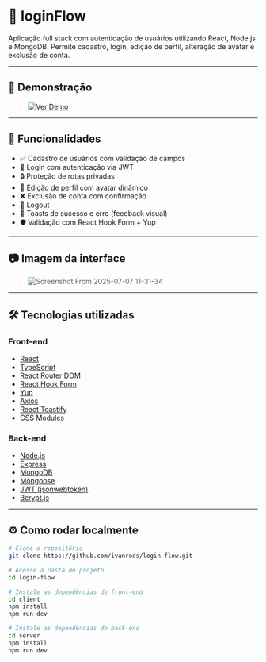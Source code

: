 # 📘 loginFlow

Aplicação full stack com autenticação de usuários utilizando React, Node.js e MongoDB. Permite cadastro, login, edição de perfil, alteração de avatar e exclusão de conta.

---

## 🚀 Demonstração

> [![Ver Demo](https://img.shields.io/badge/Demo-Ao%20vivo-blue?style=for-the-badge&logo=vercel)](https://login-flow.vercel.app/)  

---

## 🧩 Funcionalidades

- ✅ Cadastro de usuários com validação de campos
- 🔐 Login com autenticação via JWT
- 🔒 Proteção de rotas privadas
- 📝 Edição de perfil com avatar dinâmico
- ❌ Exclusão de conta com confirmação
- 🔁 Logout
- 🎉 Toasts de sucesso e erro (feedback visual)
- 🛡️ Validação com React Hook Form + Yup

---

## 📷 Imagem da interface

> ![Screenshot From 2025-07-07 11-31-34](https://github.com/user-attachments/assets/70f25485-0d8f-4b11-b753-a56d75241ed0)


---

## 🛠️ Tecnologias utilizadas

### Front-end
- [React](https://reactjs.org/)
- [TypeScript](https://www.typescriptlang.org/)
- [React Router DOM](https://reactrouter.com/)
- [React Hook Form](https://react-hook-form.com/)
- [Yup](https://github.com/jquense/yup)
- [Axios](https://axios-http.com/)
- [React Toastify](https://fkhadra.github.io/react-toastify/)
- CSS Modules

### Back-end
- [Node.js](https://nodejs.org/)
- [Express](https://expressjs.com/)
- [MongoDB](https://www.mongodb.com/)
- [Mongoose](https://mongoosejs.com/)
- [JWT (jsonwebtoken)](https://github.com/auth0/node-jsonwebtoken)
- [Bcrypt.js](https://github.com/kelektiv/node.bcrypt.js)

---

## ⚙️ Como rodar localmente

```bash
# Clone o repositório
git clone https://github.com/ivanrods/login-flow.git

# Acesse a pasta do projeto
cd login-flow

# Instale as dependências do front-end
cd client
npm install
npm run dev

# Instale as dependências do back-end
cd server
npm install
npm run dev
